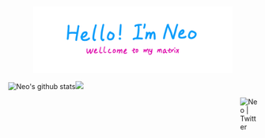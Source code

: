 <p align="center"><img width="80%" src="./assets/header.png" /></p>

<img aligin="" height="137px" src="https://github-readme-stats.vercel.app/api?username=NeoHvZ&show_icons=true&include_all_commits=true&bg_color=9BFC8E,99F797,98EFA7,96E5BD,93DCCD,91D3E0,8FC9F2,8EC5FC&theme=graywhite&hide_border=true&hide_title=true" alt="Neo's github stats" /><img aligin="" height="137px" src="https://github-readme-stats.vercel.app/api/top-langs/?username=NeoHvZ&layout=compact&theme=graywhite&bg_color=8EC5FC,A1C4FC,AAC4FB,B3C4FC,BEC4FC,C6C4FC,CDC4FC,E0C3FC&hide_border=true" />

<a href="https://twitter.com/hv_z00">
  <img align="right" alt="Neo | Twitter" width="35px" src="https://raw.githubusercontent.com/anuraghazra/anuraghazra/master/assets/twitter.svg" />
</a>
